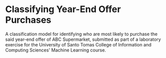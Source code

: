 # Classifying Year-End Offer Purchases

A classification model for identifying who are most likely to purchase the said year-end offer of ABC Supermarket, submitted as part of a laboratory exercise for the University of Santo Tomas College of Information and Computing Sciences' Machine Learning course.
